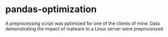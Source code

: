 # pandas-optimization
A preprocessing script was pptimized for one of the clients of mine. Data demonstrating the impact of malware to a Linux server were preprocessed

